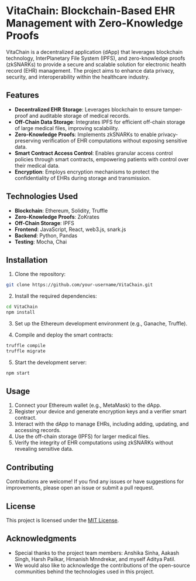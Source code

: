 # VitaChain: Blockchain-Based EHR Management with Zero-Knowledge Proofs

VitaChain is a decentralized application (dApp) that leverages blockchain technology, InterPlanetary File System (IPFS), and zero-knowledge proofs (zkSNARKs) to provide a secure and scalable solution for electronic health record (EHR) management. The project aims to enhance data privacy, security, and interoperability within the healthcare industry.

## Features

- **Decentralized EHR Storage**: Leverages blockchain to ensure tamper-proof and auditable storage of medical records.
- **Off-Chain Data Storage**: Integrates IPFS for efficient off-chain storage of large medical files, improving scalability.
- **Zero-Knowledge Proofs**: Implements zkSNARKs to enable privacy-preserving verification of EHR computations without exposing sensitive data.
- **Smart Contract Access Control**: Enables granular access control policies through smart contracts, empowering patients with control over their medical data.
- **Encryption**: Employs encryption mechanisms to protect the confidentiality of EHRs during storage and transmission.

## Technologies Used

- **Blockchain**: Ethereum, Solidity, Truffle
- **Zero-Knowledge Proofs**: ZoKrates
- **Off-Chain Storage**: IPFS
- **Frontend**: JavaScript, React, web3.js, snark.js
- **Backend**: Python, Pandas
- **Testing**: Mocha, Chai

## Installation

1. Clone the repository:

```bash
git clone https://github.com/your-username/VitaChain.git
```

2. Install the required dependencies:

```bash
cd VitaChain
npm install
```

3. Set up the Ethereum development environment (e.g., Ganache, Truffle).

4. Compile and deploy the smart contracts:

```bash
truffle compile
truffle migrate
```

5. Start the development server:

```bash
npm start
```

## Usage

1. Connect your Ethereum wallet (e.g., MetaMask) to the dApp.
2. Register your device and generate encryption keys and a verifier smart contract.
3. Interact with the dApp to manage EHRs, including adding, updating, and accessing records.
4. Use the off-chain storage (IPFS) for larger medical files.
5. Verify the integrity of EHR computations using zkSNARKs without revealing sensitive data.

## Contributing

Contributions are welcome! If you find any issues or have suggestions for improvements, please open an issue or submit a pull request.

## License

This project is licensed under the [MIT License](LICENSE).

## Acknowledgments

- Special thanks to the project team members: Anshika Sinha, Aakash Singh, Harsh Pailkar, Himanish Mnndrekar, and myself Aditya Patil.
- We would also like to acknowledge the contributions of the open-source communities behind the technologies used in this project.
